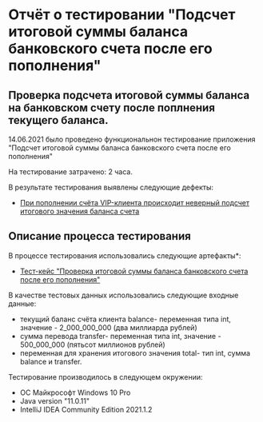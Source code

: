 # Отчёт о тестировании "Подсчет итоговой суммы баланса банковского счета после его пополнения"

## Проверка подсчета итоговой суммы баланса на банковском счету после поплнения текущего баланса.

14.06.2021 было проведено функциональнон тестирование приложения "Подсчет итоговой суммы баланса банковского счета после его пополнения"

На тестирование затрачено: 2 часа.

В результате тестирования выявлены следующие дефекты:
* [При пополнении счёта VIP-клиента происходит неверный подсчет итогового значения баланса счета](https://github.com/kira9112/new-balance/issues/1)


## Описание процесса тестирования

В процессе тестирования использовались следующие артефакты*:
* [Тест-кейс "Проверка итоговой суммы баланса банковского счета после его пополнения"](https://docs.google.com/spreadsheets/d/1mqRwYlYdPRjJqfyq5Wwoep0nbhsWVqdXiqBAyTnegU8/edit?usp=sharing)




В качестве тестовых данных использовались следующие входные данные:
* текущий баланс счёта клиента balance- переменная типа int, значение - 2_000_000_000 (два миллиарда рублей)
* сумма перевода transfer- переменная типа int, значение - 500_000_000 (пятьсот миллионов рублей)
* переменная для хранения итогового значения total- тип int, сумма balance и transfer. 

Тестирование производилось в следующем окружении:
* OC Майкрософт Windows 10 Pro
* Java version "11.0.11"
 * IntelliJ IDEA Community Edition 2021.1.2